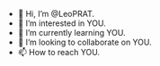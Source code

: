 - 👋 Hi, I’m @LeoPRAT.
- 👀 I’m interested in YOU.
- 🌱 I’m currently learning YOU.
- 💞️ I’m looking to collaborate on YOU.
- 📫 How to reach YOU.

<!---
LeoPRAT/LeoPRAT is a ✨ special ✨ repository because its `README.md` (this file) appears on your GitHub profile.
You can click the Preview link to take a look at your changes.
--->
